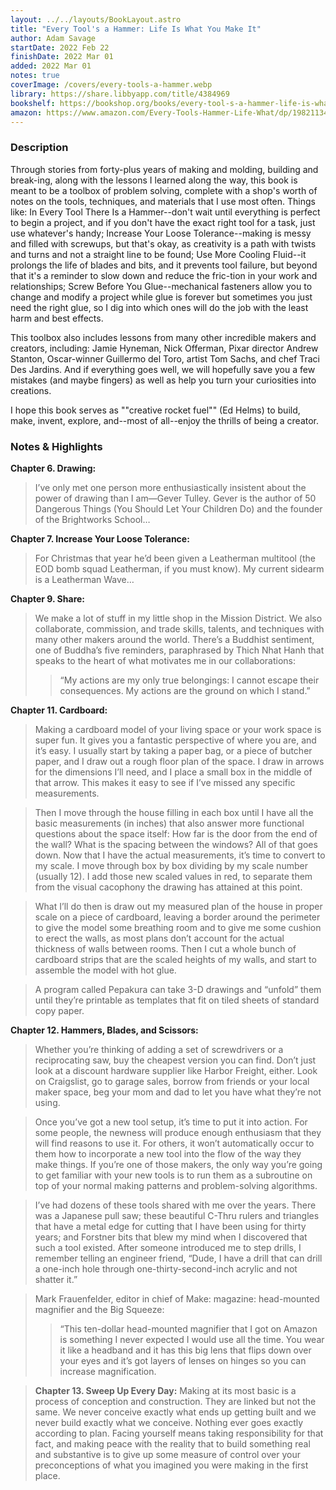 ```yaml
---
layout: ../../layouts/BookLayout.astro
title: "Every Tool's a Hammer: Life Is What You Make It"
author: Adam Savage
startDate: 2022 Feb 22
finishDate: 2022 Mar 01
added: 2022 Mar 01
notes: true
coverImage: /covers/every-tools-a-hammer.webp
library: https://share.libbyapp.com/title/4384969
bookshelf: https://bookshop.org/books/every-tool-s-a-hammer-life-is-what-you-make-it-9781508297857/9781982113483
amazon: https://www.amazon.com/Every-Tools-Hammer-Life-What/dp/1982113472
---
```


### Description
Through stories from forty-plus years of making and molding, building and break-ing, along with the lessons I learned along the way, this book is meant to be a toolbox of problem solving, complete with a shop's worth of notes on the tools, techniques, and materials that I use most often. Things like: In Every Tool There Is a Hammer--don't wait until everything is perfect to begin a project, and if you don't have the exact right tool for a task, just use whatever's handy; Increase Your Loose Tolerance--making is messy and filled with screwups, but that's okay, as creativity is a path with twists and turns and not a straight line to be found; Use More Cooling Fluid--it prolongs the life of blades and bits, and it prevents tool failure, but beyond that it's a reminder to slow down and reduce the fric-tion in your work and relationships; Screw Before You Glue--mechanical fasteners allow you to change and modify a project while glue is forever but sometimes you just need the right glue, so I dig into which ones will do the job with the least harm and best effects.

This toolbox also includes lessons from many other incredible makers and creators, including: Jamie Hyneman, Nick Offerman, Pixar director Andrew Stanton, Oscar-winner Guillermo del Toro, artist Tom Sachs, and chef Traci Des Jardins. And if everything goes well, we will hopefully save you a few mistakes (and maybe fingers) as well as help you turn your curiosities into creations.

I hope this book serves as ""creative rocket fuel"" (Ed Helms) to build, make, invent, explore, and--most of all--enjoy the thrills of being a creator.

### Notes & Highlights

**Chapter 6. Drawing:**
> I’ve only met one person more enthusiastically insistent about the power of drawing than I am—Gever Tulley. Gever is the author of 50 Dangerous Things (You Should Let Your Children Do) and the founder of the Brightworks School…

**Chapter 7. Increase Your Loose Tolerance:**
> For Christmas that year he’d been given a Leatherman multitool (the EOD bomb squad Leatherman, if you must know). My current sidearm is a Leatherman Wave…

**Chapter 9. Share:**
> We make a lot of stuff in my little shop in the Mission District. We also collaborate, commission, and trade skills, talents, and techniques with many other makers around the world. There’s a Buddhist sentiment, one of Buddha’s five reminders, paraphrased by Thich Nhat Hanh that speaks to the heart of what motivates me in our collaborations:
>>“My actions are my only true belongings: I cannot escape their consequences. My actions are the ground on which I stand.”

**Chapter 11. Cardboard:**
>Making a cardboard model of your living space or your work space is super fun. It gives you a fantastic perspective of where you are, and it’s easy. I usually start by taking a paper bag, or a piece of butcher paper, and I draw out a rough floor plan of the space. I draw in arrows for the dimensions I’ll need, and I place a small box in the middle of that arrow. This makes it easy to see if I’ve missed any specific measurements.

>Then I move through the house filling in each box until I have all the basic measurements (in inches) that also answer more functional questions about the space itself: How far is the door from the end of the wall? What is the spacing between the windows? All of that goes down. Now that I have the actual measurements, it’s time to convert to my scale. I move through box by box dividing by my scale number (usually 12). I add those new scaled values in red, to separate them from the visual cacophony the drawing has attained at this point.

>What I’ll do then is draw out my measured plan of the house in proper scale on a piece of cardboard, leaving a border around the perimeter to give the model some breathing room and to give me some cushion to erect the walls, as most plans don’t account for the actual thickness of walls between rooms. Then I cut a whole bunch of cardboard strips that are the scaled heights of my walls, and start to assemble the model with hot glue.

>A program called Pepakura can take 3-D drawings and “unfold” them until they’re printable as templates that fit on tiled sheets of standard copy paper.

**Chapter 12. Hammers, Blades, and Scissors:**
>Whether you’re thinking of adding a set of screwdrivers or a reciprocating saw, buy the cheapest version you can find. Don’t just look at a discount hardware supplier like Harbor Freight, either. Look on Craigslist, go to garage sales, borrow from friends or your local maker space, beg your mom and dad to let you have what they’re not using.

>Once you’ve got a new tool setup, it’s time to put it into action. For some people, the newness will produce enough enthusiasm that they will find reasons to use it. For others, it won’t automatically occur to them how to incorporate a new tool into the flow of the way they make things. If you’re one of those makers, the only way you’re going to get familiar with your new tools is to run them as a subroutine on top of your normal making patterns and problem-solving algorithms.

>I’ve had dozens of these tools shared with me over the years. There was a Japanese pull saw; these beautiful C-Thru rulers and triangles that have a metal edge for cutting that I have been using for thirty years; and Forstner bits that blew my mind when I discovered that such a tool existed. After someone introduced me to step drills, I remember telling an engineer friend, “Dude, I have a drill that can drill a one-inch hole through one-thirty-second-inch acrylic and not shatter it.”

>Mark Frauenfelder, editor in chief of Make: magazine: head-mounted magnifier and the Big Squeeze:
>>“This ten-dollar head-mounted magnifier that I got on Amazon is something I never expected I would use all the time. You wear it like a headband and it has this big lens that flips down over your eyes and it’s got layers of lenses on hinges so you can increase magnification.

> **Chapter 13. Sweep Up Every Day:**
>Making at its most basic is a process of conception and construction. They are linked but not the same. We never conceive exactly what ends up getting built and we never build exactly what we conceive. Nothing ever goes exactly according to plan. Facing yourself means taking responsibility for that fact, and making peace with the reality that to build something real and substantive is to give up some measure of control over your preconceptions of what you imagined you were making in the first place.
